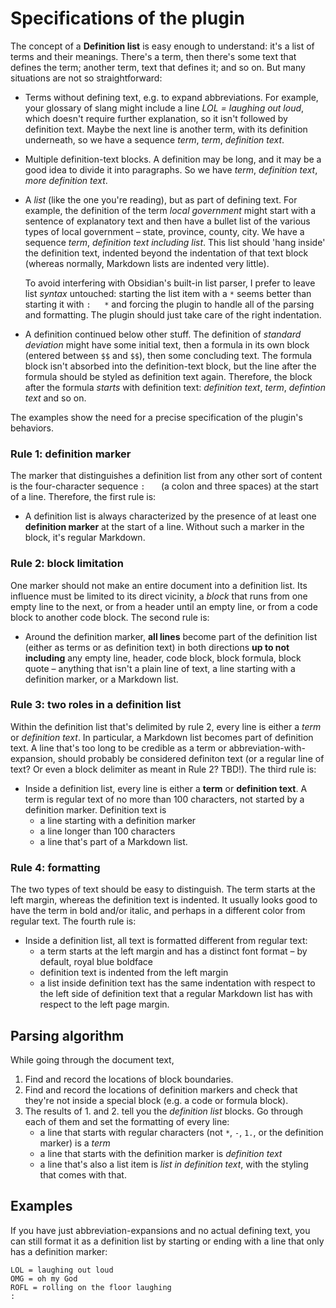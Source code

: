 # Specifications of the plugin
The concept of a **Definition list** is easy enough to understand: it's a list of terms and their meanings. There's a term, then there's some text that defines the term; another term, text that defines it; and so on. But many situations are not so straightforward:

* Terms without defining text, e.g. to expand abbreviations. For example, your glossary of slang might include a line _LOL = laughing out loud_, which doesn't require further explanation, so it isn't followed by definition text. Maybe the next line is another term, with its definition underneath, so we have a sequence _term_, _term_, _definition text_.
* Multiple definition-text blocks. A definition may be long, and it may be a good idea to divide it into paragraphs. So we have _term_, _definition text_, _more definition text_. 
* A _list_ (like the one you're reading), but as part of defining text. For example, the definition of the term _local government_ might start with a sentence of explanatory text and then have a bullet list of the various types of local government – state, province, county, city. We have a sequence _term_, _definition text including list_. This list should 'hang inside' the definition text, indented beyond the indentation of that text block (whereas normally, Markdown lists are indented very little).

  To avoid interfering with Obsidian's built-in list parser, I prefer to leave list _syntax_ untouched: starting the list item with a `*` seems better than starting it with <code>:&nbsp;&nbsp;&nbsp;*</code> and forcing the plugin to handle all of the parsing and formatting. The plugin should just take care of the right indentation.   
* A definition continued below other stuff. The definition of _standard deviation_ might have some initial text, then a formula in its own block (entered between `$$` and `$$`), then some concluding text. The formula block isn't absorbed into the definition-text block, but the line after the formula should be styled as definition text again. Therefore, the block after the formula _starts_ with definition text: _definition text_, _term_, _defintion text_ and so on.

The examples show the need for a precise specification of the plugin's behaviors.

### Rule 1: definition marker
The marker that distinguishes a definition list from any other sort of content is the four-character sequence <code>:&nbsp;&nbsp;&nbsp;</code> (a colon and three spaces) at the start of a line. Therefore, the first rule is:

* A definition list is always characterized by the presence of at least one **definition marker** at the start of a line. Without such a marker in the block, it's regular Markdown.

### Rule 2: block limitation
One marker should not make an entire document into a definition list. Its influence must be limited to its direct vicinity, a _block_ that runs from one empty line to the next, or from a header until an empty line, or from a code block to another code block. The second rule is:

* Around the definition marker, **all lines** become part of the definition list (either as terms or as definition text) in both directions **up to not including** any empty line, header, code block, block formula, block quote – anything that isn't a plain line of text, a line starting with a definition marker, or a Markdown list.

### Rule 3: two roles in a definition list
Within the definition list that's delimited by rule 2, every line is either a _term_ or _definition text_. In particular, a Markdown list becomes part of definition text. A line that's too long to be credible as a term or abbreviation-with-expansion, should probably be considered definiton text (or a regular line of text? Or even a block delimiter as meant in Rule 2? TBD!). The third rule is:

* Inside a definition list, every line is either a **term** or **definition text**. A term is regular text of no more than 100 characters, not started by a definition marker. Definition text is
   - a line starting with a definition marker
   - a line longer than 100 characters
   - a line that's part of a Markdown list.

### Rule 4: formatting
The two types of text should be easy to distinguish. The term starts at the left margin, whereas the definition text is indented. It usually looks good to have the term in bold and/or italic, and perhaps in a different color from regular text. The fourth rule is:

* Inside a definition list, all text is formatted different from regular text:
   - a term starts at the left margin and has a distinct font format – by default, royal blue boldface
   - definition text is indented from the left margin
   - a list inside definition text has the same indentation with respect to the left side of definition text that a regular Markdown list has with respect to the left page margin.

## Parsing algorithm
While going through the document text,
1. Find and record the locations of block boundaries.
2. Find and record the locations of definition markers and check that they're not inside a special block (e.g. a code or formula block).
3. The results of 1. and 2. tell you the _definition list_ blocks. Go through each of them and set the formatting of every line:
   - a line that starts with regular characters (not `*`, `-`, `1.`, or the definition marker) is a _term_
   - a line that starts with the definition marker is _definition text_
   - a line that's also a list item is _list in definition text_, with the styling that comes with that.


## Examples

If you have just abbreviation-expansions and no actual defining text, you can still format it as a definition list by starting or ending with a line that only has a definition marker:

```
LOL = laughing out loud
OMG = oh my God
ROFL = rolling on the floor laughing
:    
```

